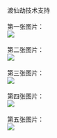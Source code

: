 渡仙劫技术支持</br></br>
第一张图片：</br>
![](https://github.com/chenzhan82842/chenzhan/blob/dxj/1.png?raw=true)</br></br>
第二张图片：</br>
![](https://github.com/chenzhan82842/chenzhan/blob/dxj/2.png?raw=true)</br></br>
第三张图片：</br>
![](https://github.com/chenzhan82842/chenzhan/blob/dxj/3.png?raw=true)</br></br>
第四张图片：</br>
![](https://github.com/chenzhan82842/chenzhan/blob/dxj/4.png?raw=true)</br></br>
第五张图片：</br>
![](https://github.com/chenzhan82842/chenzhan/blob/dxj/5.png?raw=true)</br></br>

